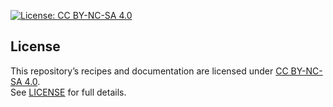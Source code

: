 [![License: CC BY-NC-SA 4.0](https://img.shields.io/badge/License-CC%20BY--NC--SA%204.0-lightgrey.svg)](https://creativecommons.org/licenses/by-nc-sa/4.0/)

## License

This repository’s recipes and documentation are licensed under
[CC BY-NC-SA 4.0](https://creativecommons.org/licenses/by-nc-sa/4.0/).  
See [LICENSE](./LICENSE) for full details.
